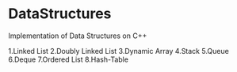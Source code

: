 # DataStructures

Implementation of Data Structures on C++

1.Linked List
2.Doubly Linked List
3.Dynamic Array
4.Stack
5.Queue
6.Deque
7.Ordered List
8.Hash-Table
